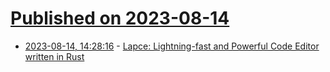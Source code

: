 # [Published on 2023-08-14](index.md)

* [2023-08-14, 14:28:16](https://lobste.rs/s/er4lbr/lapce_lightning_fast_powerful_code) - [Lapce: Lightning-fast and Powerful Code Editor written in Rust](https://github.com/lapce/lapce)
